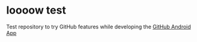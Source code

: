 loooow test
====

Test repository to try GitHub features while developing the [GitHub Android App](https://github.com/github/android)
